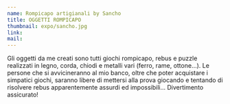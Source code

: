 ```yaml
---
name: Rompicapo artigianali by Sancho
title: OGGETTI ROMPICAPO
thumbnail: expo/sancho.jpg
link: 
mail: 
---
```


Gli oggetti da me creati sono tutti giochi rompicapo, rebus e puzzle realizzati in legno, corda, chiodi e metalli vari (ferro, rame, ottone...). Le persone che si avvicineranno al mio banco, oltre che poter acquistare i simpatici giochi, saranno libere di mettersi alla prova giocando e tentando di risolvere rebus apparentemente assurdi ed impossibili... Divertimento assicurato! 





 




